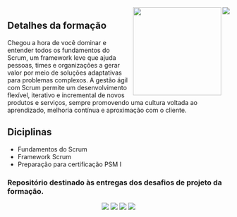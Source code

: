 <img align="right" src="https://raw.githubusercontent.com/alexklenio/formacao-scrum-master/main/Imagens/04JUL22_DIOPLAY%204.png" width=""/>

<img align="right" src="https://hermes.dio.me/courses/badge/ad17518a-991f-44af-87fa-33b1bf4fe677.png" width="200"/>


## Detalhes da formação

Chegou a hora de você dominar e entender todos os fundamentos do Scrum, um framework leve que ajuda pessoas, times e organizações a gerar valor por meio de soluções adaptativas para problemas complexos. A gestão ágil com Scrum permite um desenvolvimento flexível, iterativo e incremental de novos produtos e serviços, sempre promovendo uma cultura voltada ao aprendizado, melhoria contínua e aproximação com o cliente.

## Diciplinas
- Fundamentos do Scrum
- Framework Scrum
- Preparação para certificação PSM I
  

### Repositório destinado às entregas dos desafios de projeto da formação.


<div align="center">
  <p>
      <img src="https://img.shields.io/github/languages/count/alexklenio/formacao-fullstack-typescript"/>
      <img src="https://img.shields.io/github/repo-size/alexklenio/formacao-fullstack-typescript"/>
      <img src="https://img.shields.io/github/last-commit/alexklenio/formacao-fullstack-typescript"/>
      <img src="https://img.shields.io/github/issues/alexklenio/formacao-fullstack-typescript"/>
  </p> 
</div>
